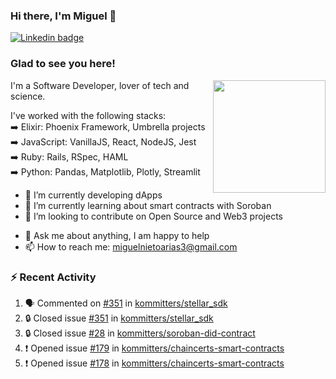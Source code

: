 ### Hi there, I'm Miguel 👋

<a href="https://linkedin.com/in/miguelnietoa/" target="_blank" rel="noopener noreferrer">
  <img src="https://img.shields.io/badge/-LinkedIn-0e76a8?style=flat-square&logo=Linkedin&logoColor=white" alt="Linkedin badge">
</a>
<!-- [![Website Badge](https://img.shields.io/badge/Website-3b5998?style=flat-square&logo=google-chrome&logoColor=white)](#notavailablenow#) 

<img src="https://i.imgur.com/tbrLrt5.gif" width=400 alt="Coding GIF" align="right"/>
-->


### Glad to see you here!
<a href="https://github.com/miguelnietoa"><img src="https://github-readme-stats-git-masterrstaa-rickstaa.vercel.app/api?username=miguelnietoa&show_icons=true&hide_border=true&count_private=true&include_all_commits=true&theme=tokyonight" height="180em" align="right"/></a>
I'm a Software Developer, lover of tech and science. 

I've worked with the following stacks:\
➡️ Elixir: Phoenix Framework, Umbrella projects\
➡️ JavaScript: VanillaJS, React, NodeJS, Jest\
➡️ Ruby: Rails, RSpec, HAML\
➡️ Python: Pandas, Matplotlib, Plotly, Streamlit

- 🔭 I’m currently developing dApps
- 🌱 I’m currently learning about smart contracts with Soroban
- 👯 I’m looking to contribute on Open Source and Web3 projects
<!-- 
- 😄 I just finished a Machine Learning course! 
- 🤔 I’m looking for help with ...
-->
- 💬 Ask me about anything, I am happy to help
- 📫 How to reach me: miguelnietoarias3@gmail.com


### ⚡ Recent Activity

<!--START_SECTION:activity-->
1. 🗣 Commented on [#351](https://github.com/kommitters/stellar_sdk/issues/351#issuecomment-1943729322) in [kommitters/stellar_sdk](https://github.com/kommitters/stellar_sdk)
2. 🔒 Closed issue [#351](https://github.com/kommitters/stellar_sdk/issues/351) in [kommitters/stellar_sdk](https://github.com/kommitters/stellar_sdk)
3. 🔒 Closed issue [#28](https://github.com/kommitters/soroban-did-contract/issues/28) in [kommitters/soroban-did-contract](https://github.com/kommitters/soroban-did-contract)
4. ❗ Opened issue [#179](https://github.com/kommitters/chaincerts-smart-contracts/issues/179) in [kommitters/chaincerts-smart-contracts](https://github.com/kommitters/chaincerts-smart-contracts)
5. ❗ Opened issue [#178](https://github.com/kommitters/chaincerts-smart-contracts/issues/178) in [kommitters/chaincerts-smart-contracts](https://github.com/kommitters/chaincerts-smart-contracts)
<!--END_SECTION:activity-->
